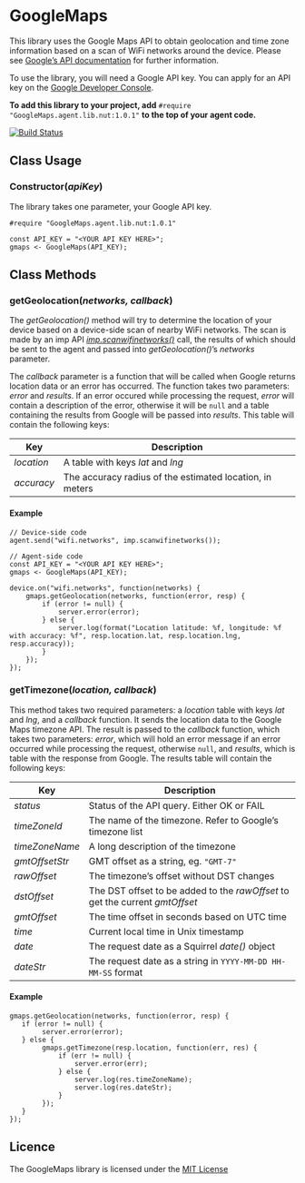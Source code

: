 # GoogleMaps

This library uses the Google Maps API to obtain geolocation and time zone information based on a scan of WiFi networks around the device. Please see [Google’s API documentation](https://developers.google.com/maps/web-services/) for further information.

To use the library, you will need a Google API key. You can apply for an API key on the [Google Developer Console](https://console.developers.google.com/apis/credentials).

**To add this library to your project, add** `#require "GoogleMaps.agent.lib.nut:1.0.1"` **to the top of your agent code.**

[![Build Status](https://travis-ci.org/electricimp/GoogleMaps.svg?branch=master)](https://travis-ci.org/electricimp/GoogleMaps)
 
## Class Usage

### Constructor(*apiKey*)

The library takes one parameter, your Google API key.

```
#require "GoogleMaps.agent.lib.nut:1.0.1"

const API_KEY = "<YOUR API KEY HERE>";
gmaps <- GoogleMaps(API_KEY);
```

## Class Methods

### getGeolocation(*networks, callback*)

The *getGeolocation()* method will try to determine the location of your device based on a device-side scan of nearby WiFi networks. The scan is made by an imp API [*imp.scanwifinetworks()*](https://developer.electricimp.com/api/imp/scanwifinetworks) call, the results of which should be sent to the agent and passed into *getGeolocation()*’s *networks* parameter.

The *callback* parameter is a function that will be called when Google returns location data or an error has occurred. The function takes two parameters: *error* and *results*. If an error occured while processing the request, *error* will contain a description of the error, otherwise it will be `null` and a table containing the results from Google will be passed into *results*. This table will contain the following keys:

| Key        | Description                                                |
| ---------- | ---------------------------------------------------------- |
| *location* | A table with keys *lat* and *lng*                          |
| *accuracy* | The accuracy radius of the estimated location, in meters   |

#### Example

```
// Device-side code
agent.send("wifi.networks", imp.scanwifinetworks());
```

```
// Agent-side code
const API_KEY = "<YOUR API KEY HERE>";
gmaps <- GoogleMaps(API_KEY);

device.on("wifi.networks", function(networks) {
    gmaps.getGeolocation(networks, function(error, resp) {
        if (error != null) {
            server.error(error);
        } else {
            server.log(format("Location latitude: %f, longitude: %f with accuracy: %f", resp.location.lat, resp.location.lng, resp.accuracy));
        }
    });
});
```

### getTimezone(*location, callback*)

This method takes two required parameters: a *location* table with keys *lat* and *lng*, and a *callback* function. It sends the location data to the Google Maps timezone API. The result is passed to the *callback* function, which takes two parameters: *error*, which will hold an error message if an error occurred while processing the request, otherwise `null`, and *results*, which is table with the response from Google. The results table will contain the following keys:

| Key          | Description                                                               |
| ------------ | ------------------------------------------------------------------------- |
| *status*       | Status of the API query. Either OK or FAIL                              |
| *timeZoneId*   | The name of the timezone. Refer to Google’s timezone list                    |
| *timeZoneName* | A long description of the timezone                                     |
| *gmtOffsetStr* | GMT offset as a string, eg. `"GMT-7"`                                           |
| *rawOffset*    | The timezone’s offset without DST changes                                |
| *dstOffset*    | The DST offset to be added to the *rawOffset* to get the current *gmtOffset*  |
| *gmtOffset*    | The time offset in seconds based on UTC time                             |
| *time*         | Current local time in Unix timestamp                                     |
| *date*         | The request date as a Squirrel *date()* object                            |
| *dateStr*      | The request date as a string in `YYYY-MM-DD HH-MM-SS` format             |

#### Example

```
gmaps.getGeolocation(networks, function(error, resp) {
   if (error != null) {
        server.error(error);
   } else {
        gmaps.getTimezone(resp.location, function(err, res) {
            if (err != null) {
                server.error(err);
            } else {
                server.log(res.timeZoneName);
                server.log(res.dateStr);
            }
        });
   }
});
```

## Licence

The GoogleMaps library is licensed under the [MIT License](./LICENSE)
